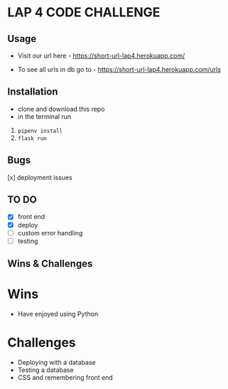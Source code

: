 # LAP 4 CODE CHALLENGE

## Usage
- Visit our url here - https://short-url-lap4.herokuapp.com/

- To see all urls in db go to -  https://short-url-lap4.herokuapp.com/urls

## Installation
- clone and download this repo
- in the terminal run
1. ``` pipenv install ```
2. ```flask run```

## Bugs
[x] deployment issues 

## TO DO
- [x] front end
- [x] deploy
- [ ] custom error handling
- [ ] testing

## Wins & Challenges
# Wins
- Have enjoyed using Python

# Challenges
- Deploying with a database
- Testing a database
- CSS and remembering front end



